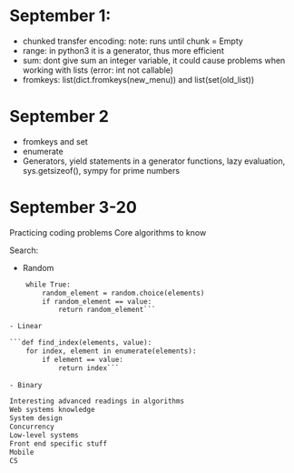 # September 1:
- chunked transfer encoding: note: runs until chunk = Empty
- range: in python3 it is a generator, thus more efficient
- sum: dont give sum an integer variable, it could cause problems when working with lists (error: int not callable)
- fromkeys: list(dict.fromkeys(new_menu)) and list(set(old_list))

# September 2
- fromkeys and set
- enumerate
- Generators, yield statements in a generator functions, lazy evaluation, sys.getsizeof(), sympy for prime numbers

# September 3-20
Practicing coding problems
Core algorithms to know

Search:
- Random

```def find(elements, value):
    while True:
        random_element = random.choice(elements)
        if random_element == value:
            return random_element```

- Linear

```def find_index(elements, value):
    for index, element in enumerate(elements):
        if element == value:
            return index```
            
- Binary

Interesting advanced readings in algorithms
Web systems knowledge
System design
Concurrency
Low-level systems
Front end specific stuff
Mobile
CS
